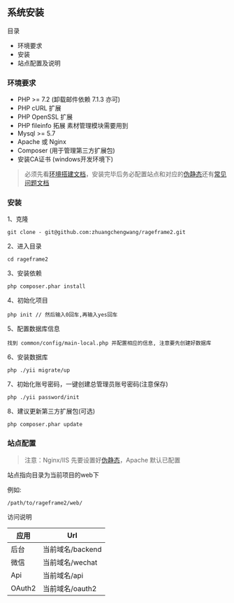 ## 系统安装

目录

- 环境要求
- 安装
- 站点配置及说明

### 环境要求

- PHP >= 7.2 (卸载邮件依赖 7.1.3 亦可)
- PHP cURL 扩展
- PHP OpenSSL 扩展
- PHP fileinfo 拓展 素材管理模块需要用到
- Mysql >= 5.7
- Apache 或 Nginx
- Composer (用于管理第三方扩展包)
- 安装CA证书 (windows开发环境下)

> 必须先看[环境搭建文档](start-issue.md)，安装完毕后务必配置站点和对应的[伪静态](start-rewrite.md)还有[常见问题文档](start-environment.md)

### 安装

1、克隆

```
git clone - git@github.com:zhuangchengwang/rageframe2.git
```

2、进入目录

```
cd rageframe2
```

3、安装依赖

```
php composer.phar install 
```

4、初始化项目

```
php init // 然后输入0回车,再输入yes回车
```

5、配置数据库信息

```
找到 common/config/main-local.php 并配置相应的信息, 注意要先创建好数据库
```

6、安装数据库

```
php ./yii migrate/up
```

7、初始化账号密码，一键创建总管理员账号密码(注意保存)

```
php ./yii password/init
```

8、建议更新第三方扩展包(可选)

```
php composer.phar update
```

### 站点配置

> 注意：Nginx/IIS 先要设置好[伪静态](start-rewrite.md)，Apache 默认已配置

站点指向目录为当前项目的web下 

例如: 

```
/path/to/rageframe2/web/
```

访问说明

应用 | Url
---|---
后台 | 当前域名/backend
微信 | 当前域名/wechat
Api | 当前域名/api
OAuth2 | 当前域名/oauth2



